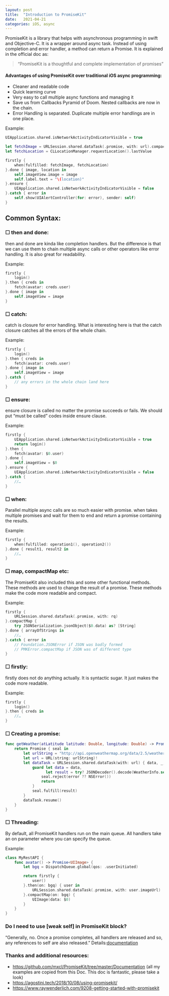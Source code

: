 ```yaml
---
layout: post
title:  "Introduction to PromiseKit"
date:   2021-04-21
categories: iOS, async
---
```


PromiseKit is a library that helps with asynchronous programming in swift and Objective-C. It is a wrapper around async task. Instead of using completion and error handler, a method can return a Promise. It is explained in the official doc as:
> “PromiseKit is a thoughtful and complete implementation of promises” 

#### Advantages of using PromiseKit over traditional iOS async programming:
* Cleaner and readable code
* Quick learning curve
* Very easy to call multiple async functions and managing it
* Save us from Callbacks Pyramid of Doom. Nested callbacks are now in the chain.
* Error Handling is separated. Duplicate multiple error handlings are in one place.

Example:

```swift
UIApplication.shared.isNetworkActivityIndicatorVisible = true

let fetchImage = URLSession.shared.dataTask(.promise, with: url).compactMap{ UIImage(data: $0.data) }
let fetchLocation = CLLocationManager.requestLocation().lastValue

firstly {
    when(fulfilled: fetchImage, fetchLocation)
}.done { image, location in
    self.imageView.image = image
    self.label.text = "\(location)"
}.ensure {
    UIApplication.shared.isNetworkActivityIndicatorVisible = false
}.catch { error in
    self.show(UIAlertController(for: error), sender: self)
}
```

## Common Syntax:

### ☐ then and done:
then and done are kinda like completion handlers. But the difference is that we can use them to chain multiple async calls or other operators like error handling. It is also great for readability.

Example:

```swift
firstly {
    login()
}.then { creds in
    fetch(avatar: creds.user)
}.done { image in
    self.imageView = image
}
```

### ☐ catch:
catch is closure for error handling. What is interesting here is that the catch closure catches all the errors of the whole chain.

Example:

```swift
firstly {
    login()
}.then { creds in
    fetch(avatar: creds.user)
}.done { image in
    self.imageView = image
}.catch {
    // any errors in the whole chain land here
}
```

### ☐ ensure:
ensure closure is called no matter the promise succeeds or fails. We should put “must be called” codes inside ensure clause.

Example:

```swift
firstly {
    UIApplication.shared.isNetworkActivityIndicatorVisible = true
    return login()
}.then {
    fetch(avatar: $0.user)
}.done {
    self.imageView = $0
}.ensure {
    UIApplication.shared.isNetworkActivityIndicatorVisible = false
}.catch {
    //…
}
```

### ☐ when:
Parallel multiple async calls are so much easier with promise. when takes multiple promises and wait for them to end and return a promise containing the results.

Example:

```swift
firstly {
    when(fulfilled: operation1(), operation2())
}.done { result1, result2 in
    //…
}
```

### ☐ map, compactMap etc:
The PromiseKit also included this and some other functional methods. These methods are used to change the result of a promise. These methods make the code more readable and compact.

Example:

```swift
firstly {
    URLSession.shared.dataTask(.promise, with: rq)
}.compactMap {
    try JSONSerialization.jsonObject($0.data) as? [String]
}.done { arrayOfStrings in
    //…
}.catch { error in
    // Foundation.JSONError if JSON was badly formed
    // PMKError.compactMap if JSON was of different type
}
```

### ☐ firstly:
firstly does not do anything actually. It is syntactic sugar. It just makes the code more readable.

Example:

```swift
firstly {
    login()
}.then { creds in
    //…
}
```

### ☐ Creating a promise:

```swift
func getWeather(atLatitude latitude: Double, longitude: Double) -> Promise<WeatherInfo> {
    return Promise { seal in
        let urlString = "http://api.openweathermap.org/data/2.5/weather?" + "lat=\(latitude)&lon=\(longitude)&appid=\(appID)"
        let url = URL(string: urlString)!
        let dataTask = URLSession.shared.dataTask(with: url) { data, _, error in
            guard let data = data,
                  let result = try? JSONDecoder().decode(WeatherInfo.self, from: data) else {
                seal.reject(error ?? NSError())
                return
            }
            seal.fulfill(result)
        }
        dataTask.resume()
    }
}
```

### ☐ Threading:

By default, all PromiseKit handlers run on the main queue. All handlers take an on parameter where you can specify the queue.

Example:

```swift
class MyRestAPI {
    func avatar() -> Promise<UIImage> {
        let bgq = DispatchQueue.global(qos: .userInitiated)

        return firstly {
            user()
        }.then(on: bgq) { user in
            URLSession.shared.dataTask(.promise, with: user.imageUrl)
        }.compactMap(on: bgq) {
            UIImage(data: $0)
        }
    }
}
```

### Do I need to use [weak self] in PromiseKit block?

“Generally, no. Once a promise completes, all handlers are released and so, any references to self are also released.” 
Details:[documentation](https://github.com/mxcl/PromiseKit/blob/master/Documentation/FAQ.md#do-i-need-to-worry-about-retain-cycles)

### Thanks and additional resources:
* <https://github.com/mxcl/PromiseKit/tree/master/Documentation> (all my examples are copied from this Doc. This doc is fantastic, please take a look)
* <https://agostini.tech/2018/10/08/using-promisekit/>
* <https://www.raywenderlich.com/9208-getting-started-with-promisekit>